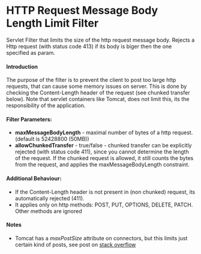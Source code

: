 # HTTP Request Message Body Length Limit Filter

Servlet Filter that limits the size of the http request message body.
Rejects a Http request (with status code 413) if its body is biger then the one specified as param.

#### Introduction
The purpose of the filter is to prevent the client to post too large http requests, that can cause some memory issues on server. This is done by checking the Content-Length header of the request (see chunked transfer below). Note that servlet containers like Tomcat, does not limit this, its the responsibility of the application.

#### Filter Parameters:
- **maxMessageBodyLength** - maximal number of bytes of a http request. (default is 52428800 (50MB))
- **allowChunkedTransfer** - true/false - chunked transfer can be explicitly rejected (with status code 411), since you cannot determine the length of the request. If the chunked request is allowed, it still counts the bytes from the request, and applies the maxMessageBodyLength constraint.

#### Additional Behaviour:
- If the Content-Length header is not present in (non chunked) request, its automatically rejected (411).
- It applies only on http methods: POST, PUT, OPTIONS, DELETE, PATCH. Other methods are ignored

#### Notes
- Tomcat has a *maxPostSize* attribute on connectors, but this limits just certain kind of posts, see post on [stack overflow](http://stackoverflow.com/questions/14075287/does-maxpostsize-apply-to-multipart-form-data-file-uploads)